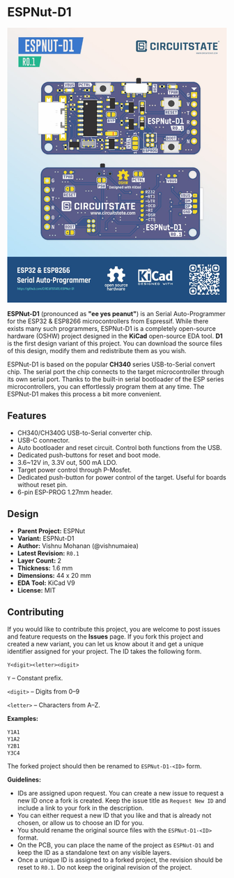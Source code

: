 
# ESPNut-D1

![Alt text](/Docs/Resources/ESPNut-D1-R0.1-PCB-Featured-Image-1-JPG-3-1.jpg "a title")

**ESPNut-D1** (pronounced as **"ee yes peanut"**) is an Serial Auto-Programmer for the ESP32 & ESP8266 microcontrollers from Espressif. While there exists many such programmers, ESPNut-D1 is a completely open-source hardware (OSHW) project designed in the **KiCad** open-source EDA tool. **D1** is the first design variant of this project. You can download the source files of this design, modify them and redistribute them as you wish.

ESPNut-D1 is based on the popular **CH340** series USB-to-Serial convert chip. The serial port the chip connects to the target microcontroller through its own serial port. Thanks to the built-in serial bootloader of the ESP series microcontrollers, you can effortlessly program them at any time. The ESPNut-D1 makes this process a bit more convenient.

## Features

- CH340/CH340G USB-to-Serial converter chip.
- USB-C connector.
- Auto bootloader and reset circuit. Control both functions from the USB.
- Dedicated push-buttons for reset and boot mode.
- 3.6~12V in, 3.3V out, 500 mA LDO.
- Target power control through P-Mosfet.
- Dedicated push-button for power control of the target. Useful for boards without reset pin.
- 6-pin ESP-PROG 1.27mm header.

## Design

- **Parent Project:** ESPNut
- **Variant:** ESPNut-D1
- **Author:** Vishnu Mohanan (@vishnumaiea)
- **Latest Revision:** `R0.1`
- **Layer Count:** 2
- **Thickness:** 1.6 mm
- **Dimensions:** 44 x 20 mm
- **EDA Tool:** KiCad V9
- **License:** MIT

## Contributing

If you would like to contribute this project, you are welcome to post issues and feature requests on the **Issues** page. If you fork this project and created a new variant, you can let us know about it and get a unique identifier assigned for your project. The ID takes the following form.

```
Y<digit><letter><digit>
```

`Y` – Constant prefix.

`<digit>` – Digits from 0–9

`<letter>` – Characters from A–Z.

**Examples:**

```
Y1A1
Y1A2
Y2B1
Y3C4
```

The forked project should then be renamed to `ESPNut-D1-<ID>` form.

**Guidelines:**

- IDs are assigned upon request. You can create a new issue to request a new ID once a fork is created. Keep the issue title as `Request New ID` and include a link to your fork in the description.
- You can either request a new ID that you like and that is already not chosen, or allow us to choose an ID for you.
- You should rename the original source files with the `ESPNut-D1-<ID>` format.
- On the PCB, you can place the name of the project as `ESPNut-D1` and keep the ID as a standalone text on any visible layers.
- Once a unique ID is assigned to a forked project, the revision should be reset to `R0.1`. Do not keep the original revision of the project.
